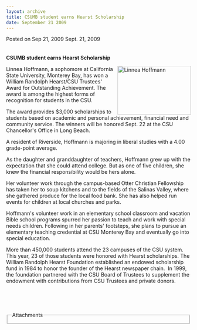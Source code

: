 ```yaml
---
layout: archive
title: CSUMB student earns Hearst Scholarship
date: September 21 2009
---
```





<span class="date">Posted on Sep 21, 2009    </span>
Sept. 21, 2009<br>
<br>
<br>
<strong>CSUMB student earns Hearst Scholarship</strong>
<p><img alt="Linnea Hoffmann" height="133" src="http://news.csumb.edu/sites/default/files/65/igx_migrate/images/Hoffman_small.jpg" style="float:right" width="200">Linnea Hoffmann, a sophomore at
California State University, Monterey Bay, has won a William
Randolph Hearst/CSU Trustees&apos; Award for Outstanding Achievement.
The award is among the highest forms of recognition for students in
the CSU.</img></p>
<p>The award provides $3,000 scholarships to students based on
academic and personal achievement, financial need and community
service. The winners will be honored Sept. 22 at the CSU
Chancellor&apos;s Office in Long Beach.</p>
<p>A resident of Riverside, Hoffmann is majoring in liberal studies
with a 4.00 grade-point average.</p>
<p>As the daughter and granddaughter of teachers, Hoffmann grew up
with the expectation that she could attend college. But as one of
five children, she knew the financial responsibility would be hers
alone.</p>
<p>Her volunteer work through the campus-based Otter Christian
Fellowship has taken her to soup kitchens and to the fields of the
Salinas Valley, where she gathered produce for the local food bank.
She has also helped run events for children at local churches and
parks.</p>
<p>Hoffmann&apos;s volunteer work in an elementary school classroom and
vacation Bible school programs spurred her passion to teach and
work with special needs children. Following in her parents&apos;
footsteps, she plans to pursue an elementary teaching credential at
CSU Monterey Bay and eventually go into special education.</p>
<p>More than 450,000 students attend the 23 campuses of the CSU
system. This year, 23 of those students were honored with Hearst
scholarships. The William Randolph Hearst Foundation established an
endowed scholarship fund in 1984 to honor the founder of the Hearst
newspaper chain.&#xA0; In 1999, the foundation partnered with the
CSU Board of Trustees to supplement the endowment with
contributions from CSU Trustees and private donors.</p>
<p>&#xA0;</p>
<p>&#xA0;</p>
<fieldset class="fieldgroup group-attachments">
<legend>Attachments</legend>
<div class="field field-type-emvideo field-field-attach-video">
<div class="field-items">
<div class="field-item odd">
<div class="emvideo emvideo-video emvideo-"/>
</div>
</div>
</div>
</fieldset>
</br></br></br>




